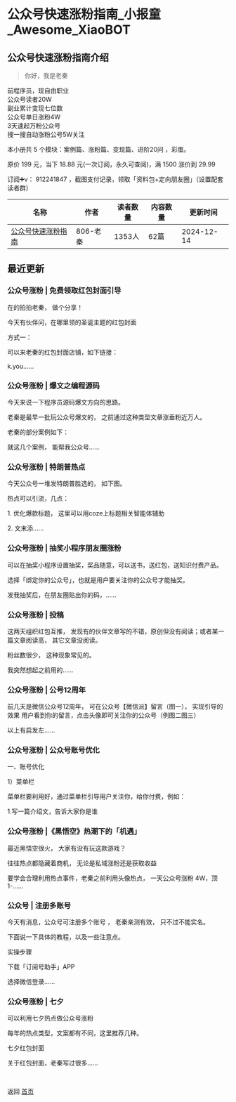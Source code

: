 # 公众号快速涨粉指南_小报童_Awesome_XiaoBOT

## 公众号快速涨粉指南介绍
> 你好，我是老秦    
    
前程序员，现自由职业    
公众号读者20W    
副业累计变现七位数    
公众号单日涨粉4W    
3天速起万粉公众号    
搜一搜自动涨粉公号5W关注    
    
本小册共 5 个模块：案例篇、涨粉篇、变现篇、进阶20问 ，彩蛋。    
    
原价 199 元，当下 18.88 元(一次订阅，永久可查阅)，满 1500 涨价到 29.99    
    
订阅➕v： 912241847 ，截图支付记录，领取「资料包+定向朋友圈」（设置配套读者群）  
  


|名称|作者|读者数量|内容数量|更新时间|
|---|---|---|---|---|
|[公众号快速涨粉指南](https://xiaobot.net/p/gzhzq?refer=0b133df9-27dc-423b-8101-639049001c13)|806-老秦|1353人|62篇|2024-12-14|

## 最近更新
### 公众号涨粉 | 免费领取红包封面引导

在的拍拍老秦， 做个分享！

今天有伙伴问，在哪里领的圣诞主题的红包封面

方式一：

可以来老秦的红包封面店铺，如下链接：

k.you......

### 公众号涨粉 | 爆文之编程源码

今天来说一下程序员源码爆文方向的思路。

老秦是最早一批玩公众号爆文的， 之前通过这种类型文章涨垂粉近万人。

老秦的部分案例如下：

就这几个案例， 能帮我公众号......

### 公众号涨粉 | 特朗普热点

今天公众号一堆发特朗普胜选的， 如下图。

热点可以引流，几点：

1\. 优化爆款标题， 这里可以用coze上标题相关智能体辅助

2\. 文末添......

### 公众号涨粉 | 抽奖小程序朋友圈涨粉

可以在抽奖小程序设置抽奖，奖品随意，可以送书，送红包，送知识付费产品。

选择「绑定你的公众号」，也就是用户要关注你的公众号才能抽奖。

发我抽奖后，在朋友圈贴出你的码，......

### 公众号涨粉 | 投稿

这两天组织红包互推， 发现有的伙伴文章写的不错，原创但没有阅读；或者某一篇文章阅读高， 其它文章没阅读。

粉丝数很少， 这种现象常见的。

我突然想起之前用的......

### 公众号涨粉 | 公号12周年

前几天是微信公众号12周年， 可在公众号【微信派】留言（图一）， 实现引导的效果 用户看到你的留言，点击头像即可关注你的公众号（例图二图三）

以上有启发左......

### 公众号涨粉 | 公众号账号优化

一、账号优化

1）菜单栏

菜单栏要利用好，通过菜单栏引导用户关注你，给你付费，例如：

1.写一篇介绍文，告诉大家你是谁

### 公众号涨粉 |《黑悟空》热潮下的「机遇」

最近黑悟空很火， 大家有没有玩这款游戏？

往往热点都隐藏着商机， 无论是私域涨粉还是获取收益

要学会合理利用热点事件，老秦之前利用头像热点， 一天公众号涨粉 4W，顶1-......

### 公众号 | 注册多账号

今天有消息，公众号可注册多个账号 ， 老秦亲测有效， 只不过不能实名。

下面说一下具体的教程，以及一些注意点。

实操步骤

下载「订阅号助手」APP

选择微信登录......

### 公众号涨粉 | 七夕

可以利用七夕热点做公众号涨粉

每年的热点类型，文案都有不同，这里推荐几种。

七夕红包封面

关于红包封面，老秦写过很多......


<a href="https://github.com/Reno9527/awesome-xiaobot" style="color: white; text-decoration: none;">awesome-xiaobot</a>

返回 [首页](../README.md)
